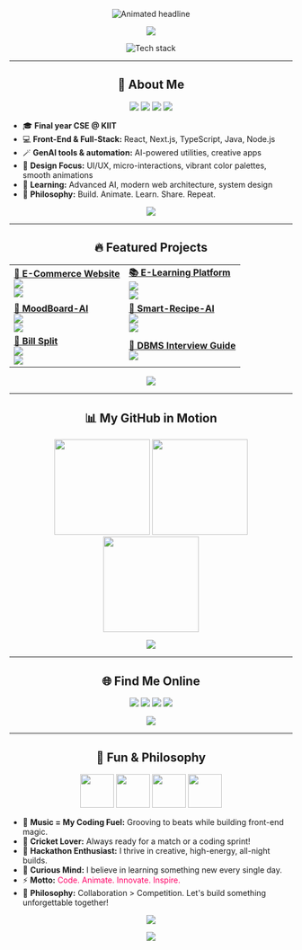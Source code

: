 <!--
🌟 SAKET KUMAR SINHA | sinha-19 | VIBRANT ANIMATED GITHUB PROFILE
Theme: Futuristic, creative, immersive front-end portfolio
-->

<!-- 🎉 HERO SECTION: Animated Gradient Headline -->
<p align="center">
  <img src="https://readme-typing-svg.demolab.com?font=Fira+Code&size=32&duration=2000&pause=400&color=F7971E,FFD200,21D4FD,B721FF,FF0066&background=00000000&center=true&vCenter=true&width=900&lines=Hey%2C+I'm+Saket+Kumar+Sinha+%F0%9F%91%8B;Front-End+Engineer+%7C+GenAI+Builder;I+Design+%26+Code+Animated+Web+Experiences;React+%7C+Next.js+%7C+TypeScript+%7C+Java;Let's+Create+Magic+Together+%F0%9F%94%A5"
  alt="Animated headline" />
</p>

<!-- MODERN COVER ART: Neon Gradient Wave -->
<p align="center">
  <img src="https://capsule-render.vercel.app/api?type=waving&color=gradient&height=110&section=header&text=Front-End%20%7C%20AI%20%7C%20Open%20Source%20%F0%9F%92%BB&fontAlign=50&fontAlignY=40&fontSize=35" />
</p>

<!-- BADGE SLIDESHOW: Rainbow Modern Skill Set -->
<p align="center">
  <img src="https://skillicons.dev/icons?i=react,nextjs,typescript,js,java,tailwind,html,css,figma,git,github,nodejs,vercel,netlify,linux,ai&perline=8" alt="Tech stack" />
</p>

---

<!-- ABOUT ME: Modern Cards with Animated Emojis -->
<h2 align="center">🚀 About Me</h2>
<p align="center">
  <img src="https://img.shields.io/badge/React-Expert-61DAFB?style=for-the-badge&logo=react&logoColor=white" />
  <img src="https://img.shields.io/badge/Next.js-Fullstack-000?style=for-the-badge&logo=nextdotjs&logoColor=white" />
  <img src="https://img.shields.io/badge/TypeScript-TypeSafe-007ACC?style=for-the-badge&logo=typescript&logoColor=white" />
  <img src="https://img.shields.io/badge/Generative%20AI-Innovator-21A366?style=for-the-badge&logo=openai&logoColor=white" />
</p>

<ul>
  <li>🎓 <b>Final year CSE @ KIIT</b></li>
  <li>💻 <b>Front-End & Full-Stack:</b> React, Next.js, TypeScript, Java, Node.js</li>
  <li>🪄 <b>GenAI tools & automation:</b> AI-powered utilities, creative apps</li>
  <li>🎨 <b>Design Focus:</b> UI/UX, micro-interactions, vibrant color palettes, smooth animations</li>
  <li>🌱 <b>Learning:</b> Advanced AI, modern web architecture, system design</li>
  <li>🧭 <b>Philosophy:</b> Build. Animate. Learn. Share. Repeat.</li>
</ul>

<p align="center">
  <a href="https://sinha-19.github.io/Portfolio/#"><img src="https://img.shields.io/badge/Portfolio-View-FF0066?logo=githubpages&logoColor=white&style=for-the-badge" /></a>
</p>

---

<!-- FEATURED PROJECTS: Modern Cards with Live Demo Badges, Neon Outlines -->
<h2 align="center">🔥 Featured Projects</h2>

<table align="center">
  <tr>
    <td>
      <a href="https://github.com/sinha-19/E-Commerce-Website">
        <b>🛒 E-Commerce Website</b><br>
        <img src="https://github-readme-stats.vercel.app/api/pin/?username=sinha-19&repo=E-Commerce-Website&theme=tokyonight&hide_border=true" />
      </a><br>
      <a href="http://e-commerce-sks.netlify.app">
        <img src="https://img.shields.io/badge/Live%20Demo-Netlify-F7971E?style=flat-square" />
      </a>
    </td>
    <td>
      <a href="https://github.com/sinha-19/E-Learning-Platform">
        <b>📚 E-Learning Platform</b><br>
        <img src="https://github-readme-stats.vercel.app/api/pin/?username=sinha-19&repo=E-Learning-Platform&theme=tokyonight&hide_border=true" />
      </a><br>
      <a href="https://e-learning-sks.netlify.app">
        <img src="https://img.shields.io/badge/Live%20Demo-Netlify-21D4FD?style=flat-square" />
      </a>
    </td>
  </tr>
  <tr>
    <td>
      <a href="https://github.com/sinha-19/MoodBoard-AI">
        <b>🎨 MoodBoard-AI</b><br>
        <img src="https://github-readme-stats.vercel.app/api/pin/?username=sinha-19&repo=MoodBoard-AI&theme=tokyonight&hide_border=true" />
      </a><br>
      <a href="https://moodai-sks.netlify.app/">
        <img src="https://img.shields.io/badge/Live%20Demo-Netlify-B721FF?style=flat-square" />
      </a>
    </td>
    <td>
      <a href="https://github.com/sinha-19/Smart-Recipe-AI">
        <b>🍳 Smart-Recipe-AI</b><br>
        <img src="https://github-readme-stats.vercel.app/api/pin/?username=sinha-19&repo=Smart-Recipe-AI&theme=tokyonight&hide_border=true" />
      </a><br>
      <a href="https://smart-recipe-ai-eosin.vercel.app">
        <img src="https://img.shields.io/badge/Live%20Demo-Vercel-FF0066?style=flat-square" />
      </a>
    </td>
  </tr>
  <tr>
    <td>
      <a href="https://github.com/sinha-19/Bill-Split">
        <b>💸 Bill Split</b><br>
        <img src="https://github-readme-stats.vercel.app/api/pin/?username=sinha-19&repo=Bill-Split&theme=tokyonight&hide_border=true" />
      </a><br>
      <a href="https://bill-split-gilt.vercel.app">
        <img src="https://img.shields.io/badge/Live%20Demo-Vercel-FFD200?style=flat-square" />
      </a>
    </td>
    <td>
      <a href="https://github.com/sinha-19/DBMS-Interview-Guide">
        <b>🧠 DBMS Interview Guide</b><br>
        <img src="https://github-readme-stats.vercel.app/api/pin/?username=sinha-19&repo=DBMS-Interview-Guide&theme=tokyonight&hide_border=true" />
      </a>
    </td>
  </tr>
</table>

<p align="center">
  <a href="https://github.com/search?q=user:sinha-19&sort=updated&order=desc&per_page=100&type=Repositories">
    <img src="https://img.shields.io/badge/%F0%9F%91%80%20See%20All%2025%2B%20Repositories-21D4FD?style=for-the-badge" />
  </a>
</p>

---

<!-- GITHUB STATS: Rainbow Slideshow -->
<h2 align="center">📊 My GitHub in Motion</h2>
<p align="center">
  <img src="https://github-readme-stats.vercel.app/api?username=sinha-19&show_icons=true&theme=tokyonight&hide_border=true&custom_title=GitHub%20Stats" height="170"/>
  <img src="https://github-readme-streak-stats.herokuapp.com/?user=sinha-19&theme=tokyonight&hide_border=true" height="170"/>
  <img src="https://github-readme-stats.vercel.app/api/top-langs/?username=sinha-19&layout=compact&theme=tokyonight&hide_border=true" height="170"/>
</p>
<p align="center">
  <img src="https://github-profile-trophy.vercel.app/?username=sinha-19&theme=radical&column=7&no-frame=true&no-bg=true&margin-w=10" />
</p>

---

<!-- CONNECT: Neon Badges + Animated Typewriter -->
<h2 align="center">🌐 Find Me Online</h2>
<p align="center">
  <a href="https://linkedin.com/in/saketkumarsinha19"><img src="https://img.shields.io/badge/LinkedIn-blue?logo=linkedin&style=for-the-badge" /></a>
  <a href="https://x.com/sinha__19"><img src="https://img.shields.io/badge/Twitter-black?logo=twitter&style=for-the-badge" /></a>
  <a href="https://leetcode.com/u/imsaket123/"><img src="https://img.shields.io/badge/LeetCode-FFA116?logo=leetcode&logoColor=white&style=for-the-badge" /></a>
  <a href="https://sinha-19.github.io/Portfolio/#"><img src="https://img.shields.io/badge/Portfolio-FF0066?logo=githubpages&logoColor=white&style=for-the-badge" /></a>
</p>
<p align="center">
  <img src="https://readme-typing-svg.demolab.com?font=Fira+Code&size=18&pause=1400&color=FFD200&width=500&lines=Open+for+collaborations+and+opportunities!;Let's+build+the+web+of+tomorrow+🚀;" />
</p>

---

<!-- FUN & PHILOSOPHY: Colorful Animated Section -->
<h2 align="center">🌈 Fun & Philosophy</h2>
<p align="center">
  <img src="https://media.giphy.com/media/L8K62iTDkzGX6/giphy.gif" width="60" />
  <img src="https://media.giphy.com/media/13HgwGsXF0aiGY/giphy.gif" width="60" />
  <img src="https://media.giphy.com/media/l3vR0bH9pAM7HqkFW/giphy.gif" width="60" />
  <img src="https://media.giphy.com/media/xT9IgIc0lryrxvqVGM/giphy.gif" width="60" />
</p>
<ul>
  <li>🎵 <b>Music = My Coding Fuel:</b> Grooving to beats while building front-end magic.</li>
  <li>🏏 <b>Cricket Lover:</b> Always ready for a match or a coding sprint!</li>
  <li>🚀 <b>Hackathon Enthusiast:</b> I thrive in creative, high-energy, all-night builds.</li>
  <li>🧠 <b>Curious Mind:</b> I believe in learning something new every single day.</li>
  <li>⚡ <b>Motto:</b> <span style="color:#FF0066;">Code. Animate. Innovate. Inspire.</span></li>
  <li>🌟 <b>Philosophy:</b> Collaboration > Competition. Let's build something unforgettable together!</li>
</ul>
<p align="center">
  <img src="https://readme-typing-svg.demolab.com?font=Fira+Code&size=20&pause=2000&color=F7971E&width=800&lines=%F0%9F%92%A5+From+Java+to+GenAI%2C+from+UI+to+UX+%E2%80%94+I+create+tech+with+heart+and+art!;Let's+make+the+web+more+colorful%2C+interactive%2C+and+fun+%F0%9F%8C%88;" />
</p>

<!-- BOTTOM SVG: Rainbow Wave -->
<p align="center">
  <img src="https://capsule-render.vercel.app/api?type=waving&color=gradient&height=120&section=footer&animation=twinkling"/>
</p>
